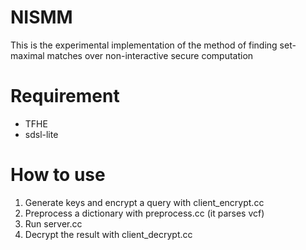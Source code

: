 # NISMM
This is the experimental implementation of the method of finding set-maximal matches over non-interactive secure computation

# Requirement

 - TFHE
 - sdsl-lite

# How to use
  
  1. Generate keys and encrypt a query with client_encrypt.cc
  2. Preprocess a dictionary with preprocess.cc (it parses vcf)
  3. Run server.cc
  4. Decrypt the result with client_decrypt.cc
